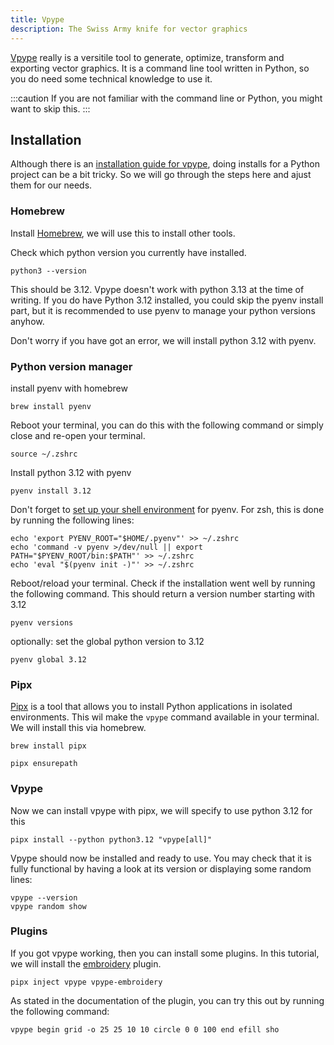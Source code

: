 ```yaml
---
title: Vpype
description: The Swiss Army knife for vector graphics
---
```



[Vpype](https://vpype.readthedocs.io) really is a versitile tool to generate, optimize, transform and exporting vector graphics. It is a command line tool written in Python, so you do need some technical knowledge to use it.

:::caution
If you are not familiar with the command line or Python, you might want to skip this.
:::

## Installation

Although there is an [installation guide for vpype](https://vpype.readthedocs.io/en/latest/install.html#), doing installs for a Python project can be a bit tricky. So we will go through the steps here and ajust them for our needs.

### Homebrew

Install [Homebrew](https://devinekask.github.io/workflows/homebrew-01-intro), we will use this to install other tools.

Check which python version you currently have installed.

```shell
python3 --version
```

This should be 3.12. Vpype doesn't work with python 3.13 at the time of writing. If you do have Python 3.12 installed, you could skip the pyenv install part, but it is recommended to use pyenv to manage your python versions anyhow.

Don't worry if you have got an error, we will install python 3.12 with pyenv.

### Python version manager

install pyenv with homebrew

```shell
brew install pyenv
```

Reboot your terminal, you can do this with the following command or simply close and re-open your terminal.

```shell
source ~/.zshrc
``````

Install python 3.12 with pyenv

```shell
pyenv install 3.12
```

Don't forget to [set up your shell environment](https://github.com/pyenv/pyenv#set-up-your-shell-environment-for-pyenv) for pyenv. For zsh, this is done by running the following lines:

```shell
echo 'export PYENV_ROOT="$HOME/.pyenv"' >> ~/.zshrc
echo 'command -v pyenv >/dev/null || export PATH="$PYENV_ROOT/bin:$PATH"' >> ~/.zshrc
echo 'eval "$(pyenv init -)"' >> ~/.zshrc
```

Reboot/reload your terminal. Check if the installation went well by running the following command. This should return a version number starting with 3.12

```shell
pyenv versions
```

optionally: set the global python version to 3.12

```shell
pyenv global 3.12
```

### Pipx

[Pipx](https://pypa.github.io/pipx/) is a tool that allows you to install Python applications in isolated environments. This wil make the `vpype` command available in your terminal.
We will install this via homebrew.

```shell
brew install pipx
```

```shell
pipx ensurepath
```

### Vpype

Now we can install vpype with pipx, we will specify to use python 3.12 for this

```shell
pipx install --python python3.12 "vpype[all]"
```

Vpype should now be installed and ready to use. You may check that it is fully functional by having a look at its version or displaying some random lines:

```shell
vpype --version
vpype random show
```

### Plugins

If you got vpype working, then you can install some plugins. In this tutorial, we will install the [embroidery](https://github.com/EmbroidePy/vpype-embroidery) plugin.

```shell
pipx inject vpype vpype-embroidery
```

As stated in the documentation of the plugin, you can try this out by running the following command:

```shell
vpype begin grid -o 25 25 10 10 circle 0 0 100 end efill sho
```
